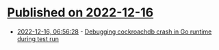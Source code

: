 # [Published on 2022-12-16](index.md)

* [2022-12-16, 06:56:28](https://lobste.rs/s/04ki4t/debugging_cockroachdb_crash_go_runtime) - [Debugging cockroachdb crash in Go runtime during test run](https://github.com/oxidecomputer/omicron/issues/1146#issuecomment-1354255080)
